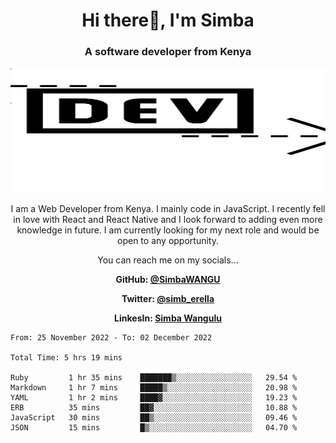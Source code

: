 
<h1 align="center"> Hi there👋, I'm Simba</h1>
<h3 align="center">A software developer from Kenya</h3>

<img src="/arrow-svgrepo-com.svg" margin="auto" width="100%" height="200px">


<p align="center">I am a Web Developer from Kenya. I mainly code in JavaScript. I recently fell in love with React and React Native and I look forward to adding even more knowledge in future. I am currently looking for my next role and would be open to any opportunity.</p>

<p align="center">You can reach me on my socials... </p>

<div align="center">

__<p>  GitHub: [@SimbaWANGU](https://github.com/SimbaWANGU)__  </p>
__<p> Twitter: [@simb_erella](https://twitter.com/simb_erella)__ </p>
__<p> LinkesIn: [Simba Wangulu](https://www.linkedin.com/in/simba-wangulu/)__ </p>

</div>

<!--START_SECTION:waka-->

```text
From: 25 November 2022 - To: 02 December 2022

Total Time: 5 hrs 19 mins

Ruby         1 hr 35 mins    ███████▒░░░░░░░░░░░░░░░░░   29.54 %
Markdown     1 hr 7 mins     █████▒░░░░░░░░░░░░░░░░░░░   20.98 %
YAML         1 hr 2 mins     ████▓░░░░░░░░░░░░░░░░░░░░   19.23 %
ERB          35 mins         ██▓░░░░░░░░░░░░░░░░░░░░░░   10.88 %
JavaScript   30 mins         ██▒░░░░░░░░░░░░░░░░░░░░░░   09.46 %
JSON         15 mins         █▒░░░░░░░░░░░░░░░░░░░░░░░   04.70 %
```

<!--END_SECTION:waka-->
